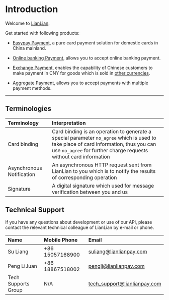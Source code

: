 # Introduction

Welcome to [LianLian](https://lianlianpay.gitbook.io/docs/).

Get started with following products:

* [Easypay Payment](docs/easypay.md), a pure card payment solution for domestic cards in China mainland.

* [Online banking Payment](docs/online-banking-overview.md), allows you to accept online banking payment.

* [Exchange Payment](docs/exchange-payment-overview.md), enables the capability of Chinese customers to make payment in CNY for goods which is sold in [other currencies](docs/supported-currencies.md).

* [Aggregate Payment](docs/aggregate-overview.md), allows you to accept payments with multiple payment methods.


***

## Terminologies

|Terminology|Interpretation |
|:---|:---|
|Card binding|Card binding is an operation to generate a special parameter ```no_agree``` which is used to take place of card information, thus you can use ```no_agree``` for further charge requests without card information  |
|Asynchronous Notification| An asynchronous HTTP request sent from LianLian to you which is to notify the results of corresponding operation|
|Signature| A digital signature which used for message verification between you and us |

## Technical Support

If you have any questions about development or use of our API, please contact the relevant technical colleague of LianLian by e-mail or phone.

|Name|Mobile Phone|Email|
|:---|:---|:---|
|Su Liang|+86 15057168900|suliang@lianlianpay.com|
|Peng LiJuan|+86 18867518002|penglj@lianlianpay.com|
|Tech Supports Group| N/A| tech_support@lianlianpay.com|